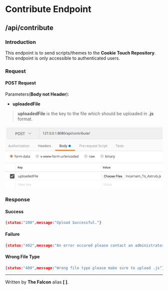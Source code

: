 # Contribute Endpoint

## /api/contribute

### Introduction

This endpoint is to send scripts/themes to the **Cookie Touch Repository**. This endpoint is only accessible to authenticated users.

### Request

#### POST Request

Parameters(**Body not Header**):
 - **uploadedFile**
 
> **uploadedFile** is the key to the file which should be uploaded in **.js** format.

![fileUpload](/assets/fileUpload.png)

### Response

#### Success

```json
{status:"200",message:"Upload Successful."}
```

#### Failure

```json
{status:"402",message:"An error occured please contact an administrator."}
```

#### Wrong File Type

```json
{status:"400",message:"Wrong file type please make sure to upload .js"}
```

___

Written by **The Falcon** alias **[ ]**.